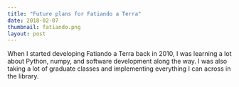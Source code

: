 ```yaml
---
title: "Future plans for Fatiando a Terra"
date: 2018-02-07
thumbnail: fatiando.png
layout: post
---
```


When I started developing Fatiando a Terra back in 2010, I was learning a lot
about Python, numpy, and software development along the way.
I was also taking a lot of graduate classes and implementing everything I can
across in the library.

